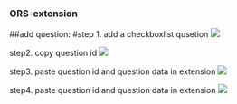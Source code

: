 ### ORS-extension


##add question:
#step 1.
add a checkboxlist qusetion
![](https://portal3auat.hktdc.com/faho/ors-extention-guideline/step01.png)


step2.
copy question id
![](https://portal3auat.hktdc.com/faho/ors-extention-guideline/step02.png)


step3.
paste question id and question data in extension
![](https://portal3auat.hktdc.com/faho/ors-extention-guideline/step03.png)


step4.
paste question id and question data in extension
![](https://portal3auat.hktdc.com/faho/ors-extention-guideline/step03.png)
